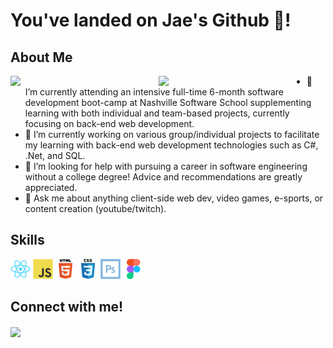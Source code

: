 <!--
**JavontaeH/JavontaeH** is a ✨ _special_ ✨ repository because its `README.md` (this file) appears on your GitHub profile.

Here are some ideas to get you started:
-->

<h1> You've landed on Jae's Github 🚀!</h1>
<p align='center'>


<h2> About Me </h2>

<img align="left" width="47%" src="https://github-readme-stats.vercel.app/api?username=JavontaeH&show_icons=true&theme=tokyonight" />
<img align="left" width="47%" src="https://github-readme-stats.vercel.app/api/top-langs/?username=JavontaeH&layout=compact&theme=tokyonight" />


- 🌱 I’m currently attending an intensive full-time 6-month software development boot-camp at Nashville Software School supplementing learning with both individual and team-based projects, currently focusing on back-end web development.
- 🔭 I’m currently working on various group/individual projects to facilitate my learning with back-end web development technologies such as C#, .Net, and SQL.  
- 🤔 I’m looking for help with pursuing a career in software engineering without a college degree! Advice and recommendations are greatly appreciated.
- 💬 Ask me about anything client-side web dev, video games, e-sports, or content creation (youtube/twitch).


## Skills
  <nobr><img width ='32px' src ='https://raw.githubusercontent.com/devicons/devicon/1119b9f84c0290e0f0b38982099a2bd027a48bf1/icons/react/react-original.svg'>
  <img width ='32px' src ='https://raw.githubusercontent.com/devicons/devicon/master/icons/javascript/javascript-original.svg'>
  <img width ='32px' src ='https://raw.githubusercontent.com/devicons/devicon/master/icons/html5/html5-original-wordmark.svg'>
  <img width ='32px' src ='https://raw.githubusercontent.com/devicons/devicon/master/icons/css3/css3-original-wordmark.svg'>
  <img width ='32px' src ='https://raw.githubusercontent.com/devicons/devicon/master/icons/photoshop/photoshop-line.svg'>
  <img width ='32px' src ='https://github.com/devicons/devicon/blob/master/icons/figma/figma-original.svg'></nobr>




<h2> Connect with me! </h2>
<a href = 'https://www.linkedin.com/in/javontae-hardeman/'> <img width='20px' align= 'center' src="https://raw.githubusercontent.com/rahulbanerjee26/githubAboutMeGenerator/main/icons/linked-in-alt.svg"/></a>
